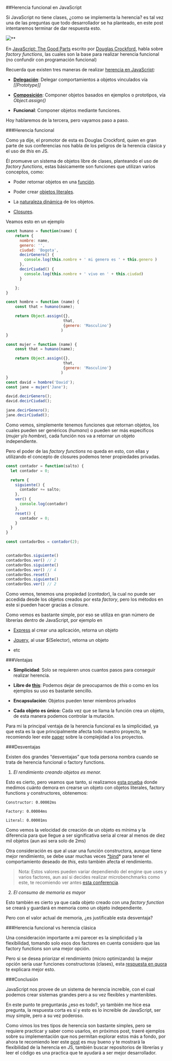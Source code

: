 ##Herencia funcional en JavaScript

Si JavaScript no tiene clases, ¿como se implementa la herencia? es tal vez una de las preguntas que todo desarrollador se ha planteado, en este post intentaremos terminar de dar respuesta esto.

![](https://medium2.global.ssl.fastly.net/max/2048/1*8TxkZzlVLG1uw-xOmwNtAQ.png)**

En [JavaScript: The Good Parts](http://shop.oreilly.com/product/9780596517748.do) escrito por [Douglas Crockford](https://en.wikipedia.org/wiki/Douglas_Crockford), habla sobre *factory functions*, las cuales son la base para realizar herencia funcional (no confundir con programación funcional)

Recuerda que existen tres maneras de realizar [herencia en JavaScript](https://medium.com/@yeion7/entendiendo-la-herencia-en-javascript-288a578edd5b):

* **[Delegación](https://medium.com/@yeion7/entendiendo-la-delegaci%C3%B3n-en-javascript-8d99e3bc3826#.82z6zlqdf)**: Delegar comportamientos a objetos vinculados vía *[[Prototype]]*

* **[Composición](https://medium.com/@yeion7/entendiendo-la-composici%C3%B3n-en-javascript-ac7f0c384b8c#.9f6kfzavr)**: Componer objetos basados en ejemplos o prototipos, vía *Object.assign()*

* **Funcional**: Componer objetos mediante funciones.

Hoy hablaremos de la tercera, pero vayamos paso a paso.

###Herencia funcional

Como ya dije, el promotor de esta es Douglas Crockford, quien en gran parte de sus conferencias nos habla de los peligros de la herencia clásica y el uso de *this* en JS.

Él promueve un sistema de objetos libre de clases, planteando el uso de *factory functions*, estas básicamente son funciones que utilizan varios conceptos, como:

* Poder retornar objetos en una [función](https://medium.com/@yeion7/funciones-de-alto-orden-en-javascript-42d04769d9b5).

* Poder crear [objetos literales](https://medium.com/@yeion7/entendiendo-los-objetos-en-javascript-3a6d3a0695e5).

* La [naturaleza dinámica](https://medium.com/@yeion7/propiedades-internas-en-javascript-717057026516) de los objetos.

* [Closures](https://medium.com/@yeion7/entendiendo-closures-en-javascript-8fb9a284964e).

Veamos esto en un ejemplo

```js
const humano = function(name) {
    return {
      nombre: name,
      genero: '',
      ciudad: 'Bogota',
      decirGenero() {
        console.log(this.nombre + ' mi genero es ' + this.genero )
      },
      decirCiudad() {
        console.log(this.nombre + ' vivo en ' + this.ciudad)
      }

    };
}

const hombre = function (name) {
    const that = humano(name);

    return Object.assign({},
                         that,
                         {genero: 'Masculino'}
                        )
}

const mujer = function (name) {
    const that = humano(name);

    return Object.assign({},
                         that,
                         {genero: 'Masculino'}
                        )
}
const david = hombre('David');
const jane = mujer('Jane');

david.decirGenero();
david.decirCiudad();

jane.decirGenero();
jane.decirCiudad();
```

Como vemos, simplemente tenemos funciones que retornan objetos, los cuales pueden ser genéricos (*humano*) o pueden ser más específicos (*mujer* y/o *hombre*), cada función nos va a retornar un objeto independiente.

Pero el poder de las *factory functions* no queda en esto, con ellas y utilizando el concepto de closures podemos tener propiedades privadas.

```js
const contador = function(salto) {
  let contador = 0;

  return {
    siguiente() {
      contador += salto;
    },
    ver() {
      console.log(contador)
    },
    reset() {
      contador = 0;
    }
  }
}

const contadorDos = contador(2);


contadorDos.siguiente()
contadorDos.ver() // 2
contadorDos.siguiente()
contadorDos.ver() // 4
contadorDos.reset()
contadorDos.siguiente()
contadorDos.ver() // 2
```

Como vemos, tenemos una propiedad (*contador*), la cual no puede ser accedida desde los objetos creados por esta *factory*, pero los métodos en este si pueden hacer gracias a closure.

Como vemos es bastante simple, por eso se utiliza en gran número de librerías dentro de JavaScript, por ejemplo en

* [Express](http://expressjs.com/es/) al crear una aplicación, retorna un objeto

* [Jquery](http://jquery.com), al usar $(Selector), retorna un objeto

* etc

###Ventajas

* **Simplicidad**: Solo se requieren unos cuantos pasos para conseguir realizar herencia.

* **Libre de [this](https://medium.com/@yeion7/entendiendo-this-javascript-cba60c8cec8c)**: Podemos dejar de preocuparnos de *this* o como en los ejemplos su uso es bastante sencillo.

* **Encapsulación**: Objetos pueden tener miembros privados

* **Cada objeto es único:** Cada vez que se llama la función crea un objeto, de esta manera podemos controlar la mutación.

Para mi la principal ventaja de la herencia funcional es la simplicidad, ya que esta es la que principalmente afecta todo nuestro proyecto, te recomiendo leer este [paper](http://curtclifton.net/papers/MoseleyMarks06a.pdf) sobre la complejidad a los proyectos.

###Desventajas

Existen dos grandes “desventajas” que toda persona nombra cuando se trata de herencia funcional o factory functions.

1. *El rendimiento creando objetos es menor.*

Esto es cierto, pero veamos que tanto, si realizamos [esta prueba](https://gist.github.com/yeion7/b4613ba0a72d4a8017cae372cce176d2) donde medimos cuánto demora en crearse un objeto con objetos literales, factory functions y constructores, obtenemos:

```
Constructor: 0.00002ms

Factory: 0.00004ms

Literal: 0.00001ms
```

Como vemos la velocidad de creación de un objeto es mínima y la diferencia para que llegue a ser significativa seria al crear al menos de diez mil objetos (aun asi sera solo de 2ms)

Otra consideración es que al usar una función constructora, aunque tiene mejor rendimiento, se debe usar muchas veces [*bind](https://medium.com/@yeion7/entendiendo-this-javascript-cba60c8cec8c)* para tener el comportamiento deseado de *this*, esto también afecta el rendimiento.

> Nota: Estos valores pueden variar dependiendo del engine que uses y varios factores, aun así si decides realizar microbenchmarks como este, te recomiendo ver antes [esta conferencia](https://www.youtube.com/watch?v=g0ek4vV7nEA).

2. *El consumo de memoria es mayor*

Esto también es cierto ya que cada objeto creado con una *factory function* se creará y guardará en memoria como un objeto independiente.

Pero con el valor actual de memoria, ¿es justificable esta desventaja?

###Herencia funcional vs herencia clásica

Una consideración importante a mi parecer es la simplicidad y la flexibilidad, tomando solo esos dos factores en cuenta considero que las factory functions son una mejor opción.

Pero si se desea priorizar el rendimiento (micro optimizando) la mejor opción sería usar funciones constructoras (clases), esta [respuesta en quora](https://www.quora.com/When-should-I-use-JavaScript-prototypes-in-real-world-applications/answer/Mattias-Petter-Johansson?srid=IviF) te explicara mejor esto.

###Conclusión

JavaScript nos provee de un sistema de herencia increíble, con el cual podemos crear sistemas grandes pero a su vez flexibles y mantenibles.

En este punto te preguntarás ¿eso es todo?, yo también me hice esa pregunta, la respuesta corta es sí y esto es lo increible de JavaScript, ser muy simple, pero a su vez poderoso.

Como vimos los tres tipos de herencia son bastante simples, pero se requiere practicar y saber como usarlos, en próximos post, traeré ejemplos sobre su implementación que nos permitan explorar estos más a fondo, por ahora te recomiendo leer este [post](http://www.nauzethdez.com/javascript-5-herencia-o-composicion/) es muy bueno y te mostrará la flexibilidad de la herencia en JS, también buscar repositorios de librerías y leer el código es una practica que te ayudará a ser mejor desarrollador.
